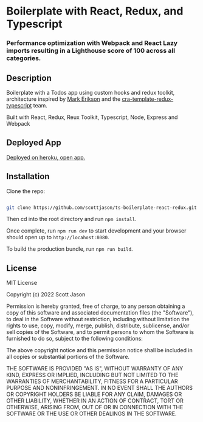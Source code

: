 # Boilerplate with React, Redux, and Typescript

### Performance optimization with Webpack and React Lazy imports resulting in a Lighthouse score of 100 across all categories.

## Description

Boilerplate with a Todos app using custom hooks and redux toolkit, architecture inspired by [Mark Erikson](https://github.com/markerikson) and the [cra-template-redux-typescript](https://github.com/reduxjs/cra-template-redux-typescript) team.

Built with React, Redux, Reux Toolkit, Typescript, Node, Express and Webpack

## Deployed App

[Deployed on heroku, open app.](https://ts-react-redux.herokuapp.com/)

## Installation

Clone the repo:

```bash

git clone https://github.com/scottjason/ts-boilerplate-react-redux.git

```

Then cd into the root directory and run `npm install`.

Once complete, run `npm run dev` to start development and your browser should open up to `http://locahost:8080`.

To build the production bundle, run `npm run build`.

## License

MIT License

Copyright (c) 2022 Scott Jason

Permission is hereby granted, free of charge, to any person obtaining a copy
of this software and associated documentation files (the "Software"), to deal
in the Software without restriction, including without limitation the rights
to use, copy, modify, merge, publish, distribute, sublicense, and/or sell
copies of the Software, and to permit persons to whom the Software is
furnished to do so, subject to the following conditions:

The above copyright notice and this permission notice shall be included in all
copies or substantial portions of the Software.

THE SOFTWARE IS PROVIDED "AS IS", WITHOUT WARRANTY OF ANY KIND, EXPRESS OR
IMPLIED, INCLUDING BUT NOT LIMITED TO THE WARRANTIES OF MERCHANTABILITY,
FITNESS FOR A PARTICULAR PURPOSE AND NONINFRINGEMENT. IN NO EVENT SHALL THE
AUTHORS OR COPYRIGHT HOLDERS BE LIABLE FOR ANY CLAIM, DAMAGES OR OTHER
LIABILITY, WHETHER IN AN ACTION OF CONTRACT, TORT OR OTHERWISE, ARISING FROM,
OUT OF OR IN CONNECTION WITH THE SOFTWARE OR THE USE OR OTHER DEALINGS IN THE
SOFTWARE.
